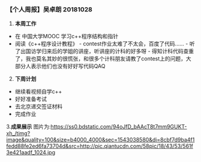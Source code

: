 ### 【个人周报】吴卓朗 20181028

1. **本周工作**
  - 在 中国大学MOOC 学习c++程序结构和指针
   - 阅读《c++程序设计教程》
    - contest作业太难了不太会，百度了代码......
    - 听了出国访学归来后的学姐的讲座，听讲座的计科的好多呀
    - 得知计科代码查重了，我也莫名其妙的很慌张，和很多个计科朋友请教了contest上的问题，大部分人表示他们也没有好好写代码QAQ
    
2.  **下周计划**
  - 继续看视频自学c++
  - 好好准备考试
  - 去北京递交签证材料
  - 完成作业


3.**成果展示**
图片为:https://ss0.bdstatic.com/94oJfD_bAAcT8t7mm9GUKT-xh_/timg?image&quality=100&size=b4000_4000&sec=1543038580&di=8cbf7d9ba4f1fedd88fe2ed6fa73704d&src=http://pic.qiantucdn.com/58pic/18/43/53/561f3e421aadf_1024.jpg
